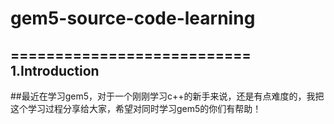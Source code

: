 # gem5-source-code-learning
===========================
1.Introduction
--------------
##最近在学习gem5，对于一个刚刚学习c++的新手来说，还是有点难度的，我把这个学习过程分享给大家，希望对同时学习gem5的你们有帮助！
